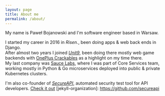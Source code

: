 ```yaml
---
layout: page
title: About me
permalink: /about/
---
```


My name is Paweł Bojanowski and I'm software engineer based in Warsaw.

I started my career in 2016 in *Risen.*, been doing apps & web back ends in Django. \
After almost two years I joined [*Unit9*](https://unit9.com), been doing there mostly web game backends with [OnePlus Crackables](https://www.unit9.com/project/oneplus-crackables/) as a highlight on my time there. \
My last company was [Sauce Labs](https://www.saucelabs.com), where I was part of Core Services team, working mostly in Python & Go microservices deployed into public & private Kubernetes clusters.

I'm also co-founder of [*SecureAPI*](https://secureapi.dev), automated security test tool for API developers. [Check it out](https://github.com/hidalgopl/sailor)
[jekyll-organization]: https://github.com/secureapi

